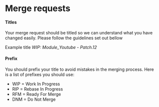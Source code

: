 # Merge requests

#### Titles

Your merge request should be titled so we can understand what you have changed easily. Please follow the guidelines set out bellow

Example title _WIP: Module\_Youtube - Patch.12_

#### Prefix <a id="prefix"></a>

You should prefix your title to avoid mistakes in the merging process. Here is a list of prefixes you should use:

* WIP = Work In Progress
* RIP = Rebase In Progress
* RFM = Ready For Merge
* DNM = Do Not Merge

